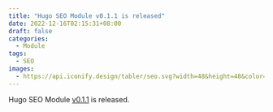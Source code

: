 ```yaml
---
title: "Hugo SEO Module v0.1.1 is released"
date: 2022-12-16T02:15:31+08:00
draft: false
categories:
  - Module
tags:
  - SEO
images:
  - https://api.iconify.design/tabler/seo.svg?width=48&height=48&color=skyblue
---
```


Hugo SEO Module [v0.1.1](https://github.com/razonyang/hugo-mod-seo/releases/tag/v0.1.1) is released.

<!--more-->
